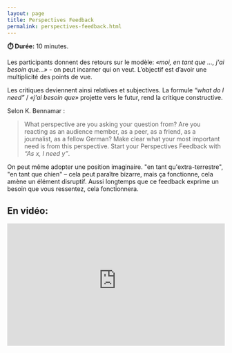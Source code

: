 ```yaml
---
layout: page
title: Perspectives Feedback
permalink: perspectives-feedback.html
---
```


**⏱️ Durée:** 10 minutes.

Les participants donnent des retours sur le modèle: *«moi, en tant que …, j'ai besoin que…»* - on peut incarner qui on veut. L’objectif est d’avoir une multiplicité des points de vue.

Les critiques deviennent ainsi relatives et subjectives. La formule *“what do I need”* / *«j'ai besoin que»* projette vers le futur, rend la critique constructive.

Selon K. Bennamar :

> What perspective are you asking your question from? Are you reacting as an audience member, as a peer, as a friend, as a journalist, as a fellow German? Make clear what your most important need is from this perspective. Start your Perspectives Feedback with *“As x, I need y”*.

On peut même adopter une position imaginaire. "en tant qu'extra-terrestre", "en tant que chien" – cela peut paraître bizarre, mais ça fonctionne, cela amène un élément disruptif. Aussi longtemps que ce feedback exprime un besoin que vous ressentez, cela fonctionnera.

## En vidéo:

<iframe width="100%" style="aspect-ratio: 16 / 9;" src="https://www.youtube-nocookie.com/embed/dCqPsmd5beg" title="YouTube video player" frameborder="0" allow="accelerometer; autoplay; clipboard-write; encrypted-media; gyroscope; picture-in-picture" allowfullscreen></iframe>